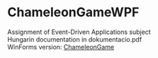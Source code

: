 # ChameleonGameWPF
Assignment of Event-Driven Applications subject  
Hungarin documentation in dokumentacio.pdf  
WinForms version: [ChameleonGame](github.com/lidominik02/ChameleonGame)
